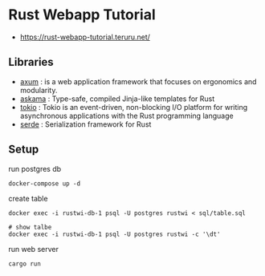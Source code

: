 # Rust Webapp Tutorial

- https://rust-webapp-tutorial.teruru.net/

## Libraries

- [axum](https://github.com/tokio-rs/axum) :  is a web application framework that focuses on ergonomics and modularity.
- [askama](https://github.com/djc/askama) : Type-safe, compiled Jinja-like templates for Rust
- [tokio](https://github.com/tokio-rs/tokio) : Tokio is an event-driven, non-blocking I/O platform for writing asynchronous applications with the Rust programming language
- [serde](https://github.com/serde-rs/serde) : Serialization framework for Rust

## Setup

run postgres db

```
docker-compose up -d
```

create table

```
docker exec -i rustwi-db-1 psql -U postgres rustwi < sql/table.sql

# show talbe
docker exec -i rustwi-db-1 psql -U postgres rustwi -c '\dt'
```

run web server

```
cargo run
```
